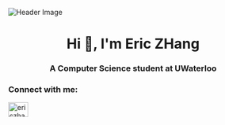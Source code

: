 ![Header Image](https://github.com/user-attachments/assets/f4ab1c3e-4eea-46c1-b808-5916bad1be85)

<h1 align="center">Hi 👋, I'm Eric ZHang</h1>

<h3 align="center">A Computer Science student at UWaterloo</h3>

<h3 align="left">Connect with me:</h3>
<p align="left">
<a href="https://linkedin.com/in/ericzhang80" target="blank"><img align="center" src="https://raw.githubusercontent.com/rahuldkjain/github-profile-readme-generator/master/src/images/icons/Social/linked-in-alt.svg" alt="ericzhang80" height="30" width="40" /></a>
</p>
